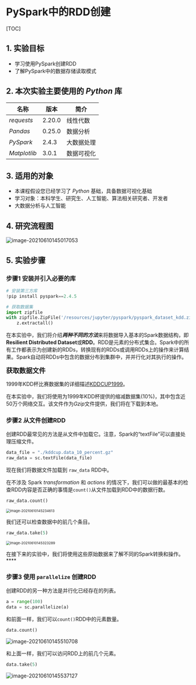 # PySpark中的RDD创建

[TOC]

## 1. 实验目标

- 学习使用PySpark创建RDD
- 了解PySpark中的数据存储读取模式

## 2. 本次实验主要使用的 $Python$ 库

| 名称         | 版本     | 简介       |
| ------------ | -------- | ---------- |
| $requests$   | $2.20.0$ | 线性代数   |
| $Pandas$     | $0.25.0$ | 数据分析   |
| $PySpark$    | $2.4.3$  | 大数据处理 |
| $Matplotlib$ | $3.0.1$  | 数据可视化 |

## 3. 适用的对象

- 本课程假设您已经学习了 $Python$ 基础，具备数据可视化基础
- 学习对象：本科学生、研究生、人工智能、算法相关研究者、开发者
- 大数据分析与人工智能

## 4. 研究流程图

![image-20210610145017053](https://gitee.com/shenhao-stu/picgo/raw/master/DataWhale/20210610145017.png)

## 5. 实验步骤

### 步骤1 安装并引入必要的库

```python
# 安装第三方库
!pip install pyspark==2.4.5
```

```python 
# 获取数据集
import zipfile
with zipfile.ZipFile('/resources/jupyter/pyspark/pyspark_dataset_kdd.zip') as z:
    z.extractall()
```

在本实验中，我们将介绍***两种不同的方法***来将数据导入基本的Spark数据结构，即**Resilient Distributed Dataset**或**RDD**。RDD是元素的分布式集合。Spark中的所有工作都表示为创建新的RDDs，转换现有的RDDs或调用RDDs上的操作来计算结果。Spark自动将RDDs中包含的数据分布到集群中，并并行化对其执行的操作。

<font size = 4>**获取数据文件**</font>

1999年KDD杯比赛数据集的详细描述[KDDCUP1999](http://kdd.ics.uci.edu/databases/kddcup99/kddcup99)。

在本实验中，我们将使用为1999年KDD杯提供的缩减数据集(10%)，其中包含近50万个网络交互。该文件作为*Gzip*文件提供，我们将在下载到本地。


### 步骤2 从文件创建RDD

创建RDD最常见的方法是从文件中加载它。注意，Spark的“textFile”可以直接处理压缩文件。

```python 
data_file = "./kddcup.data_10_percent.gz"
raw_data = sc.textFile(data_file)
```

现在我们将数据文件加载到 `raw_data` RDD中。

在不涉及 Spark *transformation* 和 *actions* 的情况下，我们可以做的最基本的检查RDD内容是否正确的事情是`count()`从文件加载到RDD中的数据行数。

```python 
raw_data.count()
```

<img src="https://gitee.com/shenhao-stu/picgo/raw/master/DataWhale/20210610145234.png" alt="image-20210610145234613" style="zoom: 67%;" />

我们还可以检查数据中的前几个条目。

```python 
raw_data.take(5)
```

<img src="https://gitee.com/shenhao-stu/picgo/raw/master/DataWhale/20210610145323.png" alt="image-20210610145323289" style="zoom:67%;" />

在接下来的实验中，我们将使用这些原始数据来了解不同的Spark转换和操作。****

### 步骤3 使用 `parallelize` 创建RDD

创建RDD的另一种方法是并行化已经存在的列表。

```python 
a = range(100)
data = sc.parallelize(a)
```

和前面一样，我们可以`count()`RDD中的元素数量。

```python 
data.count()
```

![image-20210610145510708](https://gitee.com/shenhao-stu/picgo/raw/master/DataWhale/20210610145510.png)

和上面一样，我们可以访问RDD上的前几个元素。

```python 
data.take(5)
```

![image-20210610145537127](https://gitee.com/shenhao-stu/picgo/raw/master/DataWhale/20210610145537.png)